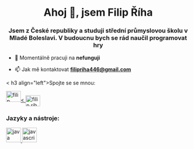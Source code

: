 <h1 align="center">Ahoj 👋, jsem Filip Říha</h1>
<h3 align="center">Jsem z České republiky a studuji střední průmyslovou školu v Mladé Boleslavi. V budoucnu bych se rád naučil programovat hry</h3>

- 🔭 Momentálně pracuji na **nefunguji**

- 📫 Jak mě kontaktovat **filipriha446@gmail.com**

< h3 align="left">Spojte se se mnou:</h3>
<p align="left">
<a href="https://fb.com/filip řiha" target="blank"><img align=" center" src="https://raw.githubusercontent.com/rahuldkjain/github-profile-readme-generator/master/src/images/icons/Social/facebook.svg" alt="filip řiha" height="30" width="40" /><
<a href="https://instagram.com/filip.riha.395" target="blank"><img align="center" src="https://raw.githubusercontent.com/rahuldkjain/github-profile -readme-generator/master/src/images/icons/Social/instagram.svg" alt="filip.riha.395" height="30" width="40" /></a>
</p>

<h3 align="left">Jazyky a nástroje:</h3>
<p align="left"> <a href="https://www.java.com" target="_blank" rel="noreferrer"> <img src="https://raw.githubusercontent.com/devicons /devicon/master/icons/java/java-original.svg" alt="java" width="40" height="40"/> </a> <a href="https://developer.mozilla.org /cs-US/docs/Web/JavaScript" target="_blank" rel="noreferrer"> <img src="https://raw.githubusercontent.com/devicons/devicon/master/icons/javascript/javascript-original .svg" alt="javascript" width="40" height="40"/> </a> </p>
